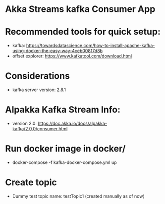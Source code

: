 # Akka Streams kafka Consumer App

# Recommended tools for quick setup: 
- kafka: https://towardsdatascience.com/how-to-install-apache-kafka-using-docker-the-easy-way-4ceb00817d8b
- offset explorer: https://www.kafkatool.com/download.html

# Considerations

- kafka server version: 2.8.1

# Alpakka Kafka Stream Info:

- version 2.0: https://doc.akka.io/docs/alpakka-kafka/2.0.0/consumer.html

# Run docker image in docker/
- docker-compose -f kafka-docker-compose.yml up

# Create topic 
- Dummy test topic name: testTopic1 (created manually as of now)